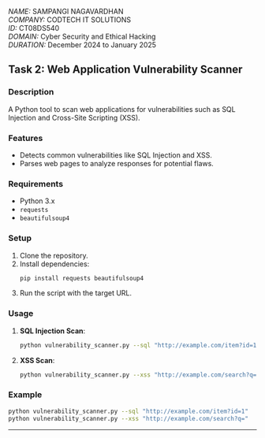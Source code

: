 *NAME:* SAMPANGI NAGAVARDHAN  
*COMPANY:* CODTECH IT SOLUTIONS  
*ID:* CT08DS540  
*DOMAIN:* Cyber Security and Ethical Hacking  
*DURATION:* December 2024 to January 2025  
## **Task 2: Web Application Vulnerability Scanner**

### **Description**
A Python tool to scan web applications for vulnerabilities such as SQL Injection and Cross-Site Scripting (XSS).

### **Features**
- Detects common vulnerabilities like SQL Injection and XSS.
- Parses web pages to analyze responses for potential flaws.

### **Requirements**
- Python 3.x
- `requests`
- `beautifulsoup4`

### **Setup**
1. Clone the repository.
2. Install dependencies:
   ```bash
   pip install requests beautifulsoup4
   ```
3. Run the script with the target URL.

### **Usage**
1. **SQL Injection Scan**:
   ```bash
   python vulnerability_scanner.py --sql "http://example.com/item?id=1"
   ```
2. **XSS Scan**:
   ```bash
   python vulnerability_scanner.py --xss "http://example.com/search?q="
   ```

### **Example**
```bash
python vulnerability_scanner.py --sql "http://example.com/item?id=1"
python vulnerability_scanner.py --xss "http://example.com/search?q="
```

---
